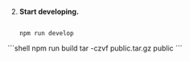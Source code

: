 

2.  **Start developing.**

    

    ```shell
    
    npm run develop
    ```
´´´shell
npm run build
tar -czvf public.tar.gz public
´´´